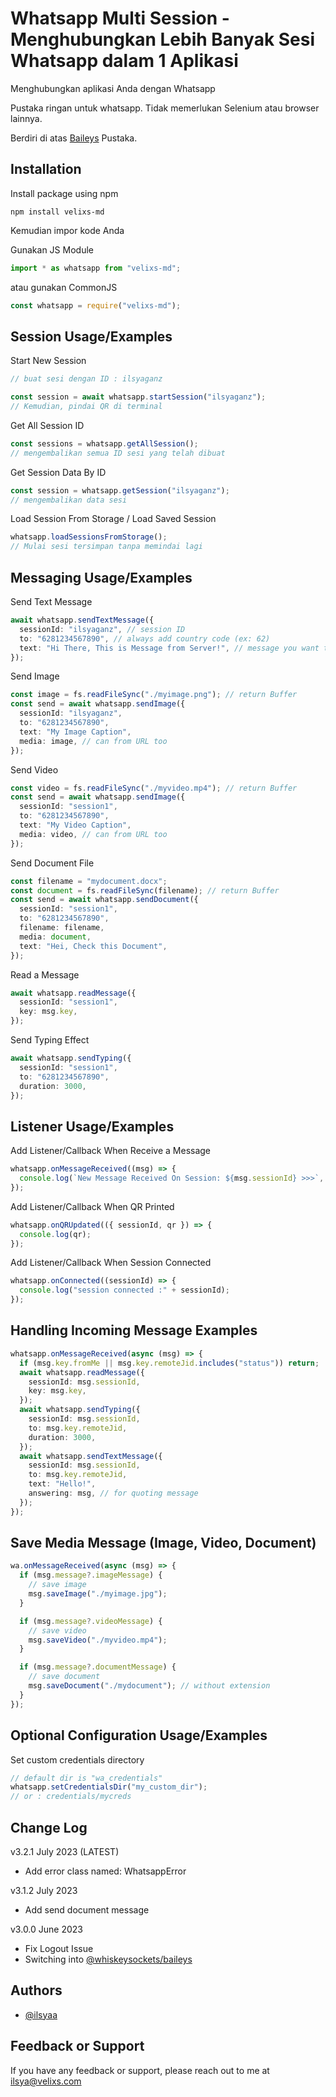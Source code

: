 # Whatsapp Multi Session - Menghubungkan Lebih Banyak Sesi Whatsapp dalam 1 Aplikasi

Menghubungkan aplikasi Anda dengan Whatsapp

Pustaka ringan untuk whatsapp. Tidak memerlukan Selenium atau browser lainnya.

Berdiri di atas [Baileys](https://github.com/WhiskeySockets/Baileys) Pustaka.

## Installation

Install package using npm

```
npm install velixs-md
```

Kemudian impor kode Anda

Gunakan JS Module

```ts
import * as whatsapp from "velixs-md";
```

atau gunakan CommonJS

```ts
const whatsapp = require("velixs-md");
```

## Session Usage/Examples

Start New Session

```ts
// buat sesi dengan ID : ilsyaganz

const session = await whatsapp.startSession("ilsyaganz");
// Kemudian, pindai QR di terminal
```

Get All Session ID

```ts
const sessions = whatsapp.getAllSession();
// mengembalikan semua ID sesi yang telah dibuat
```

Get Session Data By ID

```ts
const session = whatsapp.getSession("ilsyaganz");
// mengembalikan data sesi
```

Load Session From Storage / Load Saved Session

```ts
whatsapp.loadSessionsFromStorage();
// Mulai sesi tersimpan tanpa memindai lagi
```

## Messaging Usage/Examples

Send Text Message

```ts
await whatsapp.sendTextMessage({
  sessionId: "ilsyaganz", // session ID
  to: "6281234567890", // always add country code (ex: 62)
  text: "Hi There, This is Message from Server!", // message you want to send
});
```

Send Image

```ts
const image = fs.readFileSync("./myimage.png"); // return Buffer
const send = await whatsapp.sendImage({
  sessionId: "ilsyaganz",
  to: "6281234567890",
  text: "My Image Caption",
  media: image, // can from URL too
});
```

Send Video

```ts
const video = fs.readFileSync("./myvideo.mp4"); // return Buffer
const send = await whatsapp.sendImage({
  sessionId: "session1",
  to: "6281234567890",
  text: "My Video Caption",
  media: video, // can from URL too
});
```

Send Document File

```ts
const filename = "mydocument.docx";
const document = fs.readFileSync(filename); // return Buffer
const send = await whatsapp.sendDocument({
  sessionId: "session1",
  to: "6281234567890",
  filename: filename,
  media: document,
  text: "Hei, Check this Document",
});
```

Read a Message

```ts
await whatsapp.readMessage({
  sessionId: "session1",
  key: msg.key,
});
```

Send Typing Effect

```ts
await whatsapp.sendTyping({
  sessionId: "session1",
  to: "6281234567890",
  duration: 3000,
});
```

## Listener Usage/Examples

Add Listener/Callback When Receive a Message

```ts
whatsapp.onMessageReceived((msg) => {
  console.log(`New Message Received On Session: ${msg.sessionId} >>>`, msg);
});
```

Add Listener/Callback When QR Printed

```ts
whatsapp.onQRUpdated(({ sessionId, qr }) => {
  console.log(qr);
});
```

Add Listener/Callback When Session Connected

```ts
whatsapp.onConnected((sessionId) => {
  console.log("session connected :" + sessionId);
});
```

## Handling Incoming Message Examples

```ts
whatsapp.onMessageReceived(async (msg) => {
  if (msg.key.fromMe || msg.key.remoteJid.includes("status")) return;
  await whatsapp.readMessage({
    sessionId: msg.sessionId,
    key: msg.key,
  });
  await whatsapp.sendTyping({
    sessionId: msg.sessionId,
    to: msg.key.remoteJid,
    duration: 3000,
  });
  await whatsapp.sendTextMessage({
    sessionId: msg.sessionId,
    to: msg.key.remoteJid,
    text: "Hello!",
    answering: msg, // for quoting message
  });
});
```

## Save Media Message (Image, Video, Document)

```ts
wa.onMessageReceived(async (msg) => {
  if (msg.message?.imageMessage) {
    // save image
    msg.saveImage("./myimage.jpg");
  }

  if (msg.message?.videoMessage) {
    // save video
    msg.saveVideo("./myvideo.mp4");
  }

  if (msg.message?.documentMessage) {
    // save document
    msg.saveDocument("./mydocument"); // without extension
  }
});
```

## Optional Configuration Usage/Examples

Set custom credentials directory

```ts
// default dir is "wa_credentials"
whatsapp.setCredentialsDir("my_custom_dir");
// or : credentials/mycreds
```

## Change Log

v3.2.1 July 2023 (LATEST)

- Add error class named: WhatsappError

v3.1.2 July 2023

- Add send document message

v3.0.0 June 2023

- Fix Logout Issue
- Switching into [@whiskeysockets/baileys](https://github.com/WhiskeySockets/Baileys)

## Authors

- [@ilsyaa](https://www.github.com/ilsyaa)

## Feedback or Support

If you have any feedback or support, please reach out to me at ilsya@velixs.com

